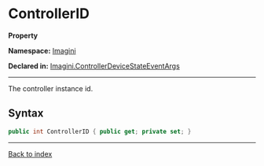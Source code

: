 # ControllerID

**Property**

**Namespace:** [Imagini](Imagini.md)

**Declared in:** [Imagini.ControllerDeviceStateEventArgs](Imagini.ControllerDeviceStateEventArgs.md)

------



The controller instance id.


## Syntax

```csharp
public int ControllerID { public get; private set; }
```

------

[Back to index](index.md)